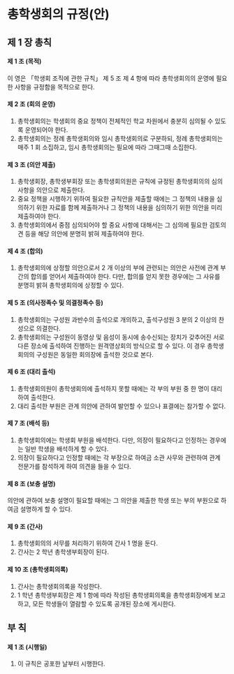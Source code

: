 # 총학생회의 규정(안)

## 제 1 장 총칙

#### 제 1 조 (목적)

이 영은 &#12300;학생회 조직에 관한 규칙&#12301; 제 5 조 제 4 항에 따라 총학생회의의 운영에 필요한 사항을 규정함을 목적으로 한다.

#### 제 2 조 (회의 운영)

1.  총학생회의는 학생회의 중요 정책이 전체적인 학교 차원에서 충분히 심의될 수 있도록 운영되어야 한다.
2.  총학생회의는 정례 총학생회의와 임시 총학생회의로 구분하되, 정례 총학생회의는 매주 1 회 소집하고, 임시 총학생회의는 필요에 따라 그때그때 소집한다.

#### 제 3 조 (의안 제출)

1.  총학생회장, 총학생부회장 또는 총학생회의원은 규칙에 규정된 총학생회의의 심의사항을 의안으로 제출한다.
2.  중요 정책을 시행하기 위하여 필요한 규칙안을 제출할 때에는 그 정책의 내용을 심의하기 위한 자료를 함께 제출하거나 그 정책의 내용을 심의하기 위한 의안을 미리 제출하여야 한다.
3.  총학생회의에서 중점 심의되어야 할 중요 사항에 대해서는 그 심의에 필요한 검토의견 등을 해당 의안에 분명히 밝혀 제출하여야 한다.

#### 제 4 조 (합의)

1.  총학생회의에 상정할 의안으로서 2 개 이상의 부에 관련되는 의안은 사전에 관계 부 간의 합의를 얻어서 제출하여야 한다. 다만, 합의를 얻지 못한 경우에는 그 사유를 분명히 밝혀 총학생회의에 상정할 수 있다.

#### 제 5 조 (의사정족수 및 의결정족수 등)

1.  총학생회의는 구성원 과반수의 출석으로 개의하고, 출석구성원 3 분의 2 이상의 찬성으로 의결한다.
2.  총학생회의는 구성원이 동영상 및 음성이 동시에 송수신되는 장치가 갖추어진 서로 다른 장소에 출석하여 진행하는 원격영상회의 방식으로 할 수 있다. 이 경우 총학생회의의 구성원은 동일한 회의장에 출석한 것으로 본다.

#### 제 6 조 (대리 출석)

1.  총학생회의원이 총학생회의에 출석하지 못할 때에는 각 부의 부원 중 한 명이 대리하여 출석한다.
2.  대리 출석한 부원은 관계 의안에 관하여 발언할 수 있으나 표결에는 참가할 수 없다.

#### 제 7 조 (배석 등)

1.  총학생회의에는 학생회 부원을 배석한다. 다만, 의장이 필요하다고 인정하는 경우에는 일반 학생을 배석하게 할 수 있다.
2.  의장이 필요하다고 인정할 때에는 각 부장으로 하여금 소관 사무와 관련하여 관계 전문가를 참석하게 하여 의견을 들을 수 있다.

#### 제 8 조 (보충 설명)

의안에 관하여 보충 설명이 필요할 때에는 그 의안을 제출한 학생 또는 부의 부원으로 하여금 설명하게 할 수 있다.

#### 제 9 조 (간사)

1.  총학생회의의 서무를 처리하기 위하여 간사 1 명을 둔다.
2.  간사는 2 학년 총학생부회장이 된다.

#### 제 10 조 (총학생회의록)

1.  간사는 총학생회의록을 작성한다.
2.  1 학년 총학생부회장은 제 1 항에 따라 작성된 총학생회의록을 총학생회장에게 보고하고, 모든 학생들이 열람할 수 있도록 공개된 장소에 게시한다.

## 부 칙

#### 제 1 조 (시행일)

1.  이 규칙은 공포한 날부터 시행한다.
